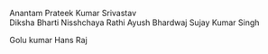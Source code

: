
Anantam
Prateek Kumar Srivastav    
Diksha Bharti
Nisshchaya Rathi
 Ayush Bhardwaj
Sujay Kumar Singh



Golu kumar
Hans Raj
